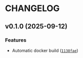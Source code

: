 # CHANGELOG


## v0.1.0 (2025-09-12)

### Features

- Automatic docker build
  ([`1138fae`](https://github.com/fhswf/fh-swifty-chatbot/commit/1138fae7dd63ed9f984733fc76dcc72715ee6e55))
